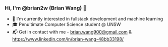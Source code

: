 ### Hi, I'm @brian2w (Brian Wang) 👋
 - 👀 I'm currently interested in fullstack development and machine learning
 - 🎓 Penultimate Computer Science student @ UNSW
 - 📬 Get in contact with me - brian.wang900@gmail.com & https://www.linkedin.com/in/brian-wang-48bb33198/

<!--
**brian2w/brian2w** is a ✨ _special_ ✨ repository because its `README.md` (this file) appears on your GitHub profile.

Here are some ideas to get you started:

- 🔭 I’m currently working on ...
- 🌱 I’m currently learning ...
- 👯 I’m looking to collaborate on ...
- 🤔 I’m looking for help with ...
- 💬 Ask me about ...
- 📫 How to reach me: ...
- 😄 Pronouns: ...
- ⚡ Fun fact: ...
-->
